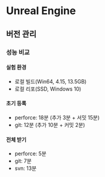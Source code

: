 # Unreal Engine

## 버전 관리 

### 성능 비교

#### 실험 환경

* 로컬 빌드(Win64, 4.15, 13.5GB)
* 로컬 리포(SSD, Windows 10)

#### 초기 등록

* perforce: 18분 (추가 3분 + 서밋 15분)
* git: 12분 (추가 10분 + 커밋 2분)

#### 전체 받기

* perforce: 5분
* git: 7분
* svn: 13분